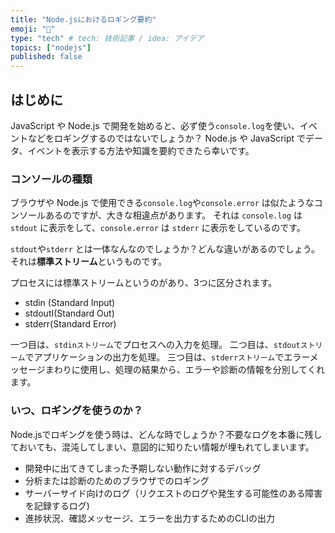 ```yaml
---
title: "Node.jsにおけるロギング要約"
emoji: "🕌"
type: "tech" # tech: 技術記事 / idea: アイデア
topics: ["nodejs"]
published: false
---
```


## はじめに
JavaScript や Node.js で開発を始めると、必ず使う`console.log`を使い、イベントなどをロギングするのではないでしょうか？
Node.js や JavaScript でデータ、イベントを表示する方法や知識を要約できたら幸いです。

### コンソールの種類
ブラウザや Node.js で使用できる`console.log`や`console.error` は似たようなコンソールあるのですが、大きな相違点があります。
それは `console.log` は `stdout` に表示をして、`console.error` は `stderr` に表示をしているのです。

`stdout`や`stderr` とは一体なんなのでしょうか？どんな違いがあるのでしょう。
それは**標準ストリーム**というものです。

プロセスには標準ストリームというのがあり、3つに区分されます。
- stdin (Standard Input)
- stdoutI(Standard Out)
- stderr(Standard Error)

一つ目は、`stdinストリーム`でプロセスへの入力を処理。
二つ目は、`stdoutストリーム`でアプリケーションの出力を処理。
三つ目は、`stderrストリーム`でエラーメッセージまわりに使用し、処理の結果から、エラーや診断の情報を分別してくれます。

### いつ、ロギングを使うのか？
Node.jsでロギングを使う時は、どんな時でしょうか？不要なログを本番に残しておいても、混沌してしまい、意図的に知りたい情報が埋もれてしまいます。


- 開発中に出てきてしまった予期しない動作に対するデバッグ
- 分析または診断のためのブラウザでのロギング
- サーバーサイド向けのログ（リクエストのログや発生する可能性のある障害を記録するログ)
- 進捗状況、確認メッセージ、エラーを出力するためのCLIの出力


